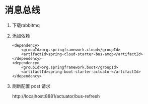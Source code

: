 # 消息总线

1. 下载rabbitmq
2.  添加依赖

        <dependency>
            <groupId>org.springframework.cloud</groupId>
            <artifactId>spring-cloud-starter-bus-amqp</artifactId>
        </dependency>
        <dependency>
            <groupId>org.springframework.boot</groupId>
            <artifactId>spring-boot-starter-actuator</artifactId>
        </dependency> 

3. 刷新配置 post 请求

    http://localhost:8881/actuator/bus-refresh
